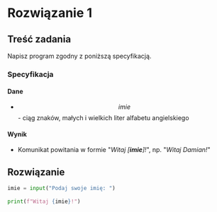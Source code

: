 # Rozwiązanie 1

## Treść zadania

Napisz program zgodny z poniższą specyfikacją.

### Specyfikacja

#### Dane

* $$imie$$ - ciąg znaków, małych i wielkich liter alfabetu angielskiego

#### Wynik

* Komunikat powitania w formie "_Witaj \[**imie**]!_", np. "_Witaj Damian!_"

## Rozwiązanie

```python
imie = input("Podaj swoje imię: ")
    
print(f"Witaj {imie}!")
```
